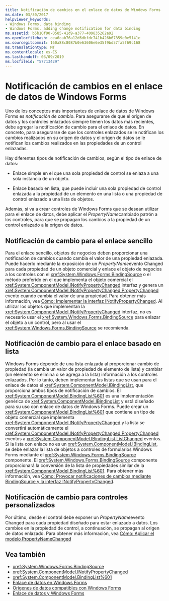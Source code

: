 ```yaml
---
title: Notificación de cambios en el enlace de datos de Windows Forms
ms.date: 03/30/2017
helpviewer_keywords:
- Windows Forms, data binding
- Windows Forms, adding change notification for data binding
ms.assetid: b5b10f90-0585-41d9-a377-409835262a92
ms.openlocfilehash: cea6cab76a12d6dbfdc741b426b67859e0e5141e
ms.sourcegitcommit: 160a88c8087b0e63606e6e35f9bd57fa5f69c168
ms.translationtype: MT
ms.contentlocale: es-ES
ms.lasthandoff: 03/09/2019
ms.locfileid: "57713429"
---
```

# <a name="change-notification-in-windows-forms-data-binding"></a>Notificación de cambios en el enlace de datos de Windows Forms
Uno de los conceptos más importantes de enlace de datos de Windows Forms es *notificación de cambio*. Para asegurarse de que el origen de datos y los controles enlazados siempre tienen los datos más recientes, debe agregar la notificación de cambio para el enlace de datos. En concreto, para asegurarse de que los controles enlazados se le notifican los cambios realizados en su origen de datos y el origen de datos se le notifican los cambios realizados en las propiedades de un control enlazadas.  
  
 Hay diferentes tipos de notificación de cambios, según el tipo de enlace de datos:  
  
-   Enlace simple en el que una sola propiedad de control se enlaza a una sola instancia de un objeto.  
  
-   Enlace basado en lista, que puede incluir una sola propiedad de control enlazada a la propiedad de un elemento en una lista o una propiedad de control enlazado a una lista de objetos.  
  
 Además, si va a crear controles de Windows Forms que se desean utilizar para el enlace de datos, debe aplicar el *PropertyName*cambiado patrón a los controles, para que se propagan los cambios a la propiedad de un control enlazado a la origen de datos.  
  
## <a name="change-notification-for-simple-binding"></a>Notificación de cambio para el enlace sencillo  
 Para el enlace sencillo, objetos de negocios deben proporcionar una notificación de cambios cuando cambia el valor de una propiedad enlazada. Puede hacerlo mediante la exposición de un *PropertyName*evento Changed para cada propiedad de un objeto comercial y enlace el objeto de negocios a los controles con el <xref:System.Windows.Forms.BindingSource> o el método preferido en el que implementa el objeto comercial el <xref:System.ComponentModel.INotifyPropertyChanged> interfaz y genera un <xref:System.ComponentModel.INotifyPropertyChanged.PropertyChanged> evento cuando cambia el valor de una propiedad. Para obtener más información, vea [Cómo: Implementar la interfaz INotifyPropertyChanged](how-to-implement-the-inotifypropertychanged-interface.md). Al utilizar los objetos que implementan la <xref:System.ComponentModel.INotifyPropertyChanged> interfaz, no es necesario usar el <xref:System.Windows.Forms.BindingSource> para enlazar el objeto a un control, pero al usar el <xref:System.Windows.Forms.BindingSource> se recomienda.  
  
## <a name="change-notification-for-list-based-binding"></a>Notificación de cambio para el enlace basado en lista  
 Windows Forms depende de una lista enlazada al proporcionar cambio de propiedad (la cambia un valor de propiedad de elemento de lista) y cambiar (un elemento se elimina o se agrega a la lista) información a los controles enlazados. Por lo tanto, deben implementar las listas que se usan para el enlace de datos el <xref:System.ComponentModel.IBindingList>, que proporciona ambos tipos de notificación de cambios. El <xref:System.ComponentModel.BindingList%601> es una implementación genérica de <xref:System.ComponentModel.IBindingList> y está diseñado para su uso con enlace de datos de Windows Forms. Puede crear un <xref:System.ComponentModel.BindingList%601> que contiene un tipo de objeto comercial que implementa <xref:System.ComponentModel.INotifyPropertyChanged> y la lista se convertirá automáticamente el <xref:System.ComponentModel.INotifyPropertyChanged.PropertyChanged> eventos a <xref:System.ComponentModel.IBindingList.ListChanged> eventos. Si la lista con enlace no es un <xref:System.ComponentModel.IBindingList>, se debe enlazar la lista de objetos a controles de formularios Windows Forms mediante el <xref:System.Windows.Forms.BindingSource> componente. El <xref:System.Windows.Forms.BindingSource> componente proporcionará la conversión de la lista de propiedades similar de la <xref:System.ComponentModel.BindingList%601>. Para obtener más información, vea [Cómo: Provocar notificaciones de cambios mediante BindingSource y la interfaz INotifyPropertyChanged](./controls/raise-change-notifications--bindingsource.md).  
  
## <a name="change-notification-for-custom-controls"></a>Notificación de cambio para controles personalizados  
 Por último, desde el control debe exponer un *PropertyName*evento Changed para cada propiedad diseñado para estar enlazado a datos. Los cambios en la propiedad de control, a continuación, se propagan al origen de datos enlazado. Para obtener más información, vea [Cómo: Aplicar el modelo PropertyNameChanged](how-to-apply-the-propertynamechanged-pattern.md)  
  
## <a name="see-also"></a>Vea también
- <xref:System.Windows.Forms.BindingSource>
- <xref:System.ComponentModel.INotifyPropertyChanged>
- <xref:System.ComponentModel.BindingList%601>
- [Enlace de datos en Windows Forms](windows-forms-data-binding.md)
- [Orígenes de datos compatibles con Windows Forms](data-sources-supported-by-windows-forms.md)
- [Enlace de datos y Windows Forms](data-binding-and-windows-forms.md)
